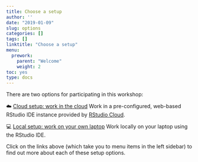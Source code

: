 ```yaml
---
title: Choose a setup
author: ''
date: "2019-01-09"
slug: options
categories: []
tags: []
linktitle: "Choose a setup"
menu:
  prework:
    parent: "Welcome"
    weight: 2
toc: yes
type: docs
---
```


There are two options for participating in this workshop:

:cloud: [Cloud setup: work in the cloud](../cloud) Work in a pre-configured, web-based RStudio IDE instance provided by [RStudio Cloud](http://rstudio.cloud).

:computer: [Local setup: work on your own laptop](../local) Work locally on your laptop using the RStudio IDE.

Click on the links above (which take you to menu items in the left sidebar) to find out more about each of these setup options.
